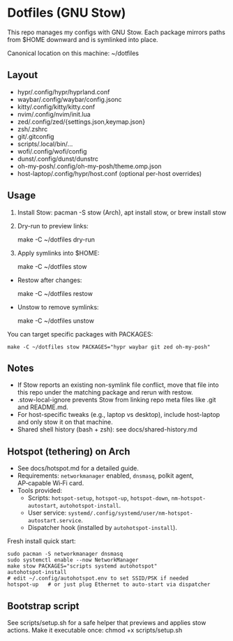 # Dotfiles (GNU Stow)

This repo manages my configs with GNU Stow. Each package mirrors paths from $HOME downward and is symlinked into place.

Canonical location on this machine: ~/dotfiles

## Layout

- hypr/.config/hypr/hyprland.conf
- waybar/.config/waybar/config.jsonc
- kitty/.config/kitty/kitty.conf
- nvim/.config/nvim/init.lua
- zed/.config/zed/{settings.json,keymap.json}
- zsh/.zshrc
- git/.gitconfig
- scripts/.local/bin/...
- wofi/.config/wofi/config
- dunst/.config/dunst/dunstrc
- oh-my-posh/.config/oh-my-posh/theme.omp.json
- host-laptop/.config/hypr/host.conf (optional per-host overrides)

## Usage

1) Install Stow: pacman -S stow (Arch), apt install stow, or brew install stow

2) Dry-run to preview links:

    make -C ~/dotfiles dry-run

3) Apply symlinks into $HOME:

    make -C ~/dotfiles stow

- Restow after changes:

    make -C ~/dotfiles restow

- Unstow to remove symlinks:

    make -C ~/dotfiles unstow

You can target specific packages with PACKAGES:

    make -C ~/dotfiles stow PACKAGES="hypr waybar git zed oh-my-posh"

## Notes

- If Stow reports an existing non-symlink file conflict, move that file into this repo under the matching package and rerun with restow.
- .stow-local-ignore prevents Stow from linking repo meta files like .git and README.md.
- For host-specific tweaks (e.g., laptop vs desktop), include host-laptop and only stow it on that machine.
- Shared shell history (bash + zsh): see docs/shared-history.md

## Hotspot (tethering) on Arch

- See docs/hotspot.md for a detailed guide.
- Requirements: `networkmanager` enabled, `dnsmasq`, polkit agent, AP‑capable Wi‑Fi card.
- Tools provided:
  - Scripts: `hotspot-setup`, `hotspot-up`, `hotspot-down`, `nm-hotspot-autostart`, `autohotspot-install`.
  - User service: `systemd/.config/systemd/user/nm-hotspot-autostart.service`.
  - Dispatcher hook (installed by `autohotspot-install`).

Fresh install quick start:

    sudo pacman -S networkmanager dnsmasq
    sudo systemctl enable --now NetworkManager
    make stow PACKAGES="scripts systemd autohotspot"
    autohotspot-install
    # edit ~/.config/autohotspot.env to set SSID/PSK if needed
    hotspot-up   # or just plug Ethernet to auto-start via dispatcher



## Bootstrap script

See scripts/setup.sh for a safe helper that previews and applies stow actions.
Make it executable once: chmod +x scripts/setup.sh
